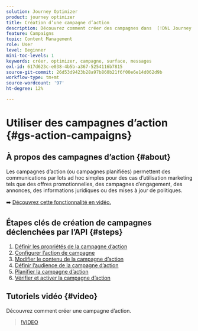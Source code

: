 ```yaml
---
solution: Journey Optimizer
product: journey optimizer
title: Création d’une campagne d’action
description: Découvrez comment créer des campagnes dans  [!DNL Journey Optimizer].
feature: Campaigns
topic: Content Management
role: User
level: Beginner
mini-toc-levels: 1
keywords: créer, optimizer, campagne, surface, messages
exl-id: 617d623c-e038-4b5b-a367-5254116b7815
source-git-commit: 26d53d9423b28a97b860b21f6f00e6e14d062d9b
workflow-type: tm+mt
source-wordcount: '97'
ht-degree: 12%

---
```



# Utiliser des campagnes d’action {#gs-action-campaigns}

## À propos des campagnes d’action {#about}

Les campagnes d’action (ou campagnes planifiées) permettent des communications par lots ad hoc simples pour des cas d’utilisation marketing tels que des offres promotionnelles, des campagnes d’engagement, des annonces, des informations juridiques ou des mises à jour de politiques.

➡️ [Découvrez cette fonctionnalité en vidéo.](#video)

## Étapes clés de création de campagnes déclenchées par l’API {#steps}

1. [Définir les propriétés de la campagne d’action](campaign-properties.md)
1. [Configurer l’action de campagne](campaign-action.md)
1. [Modifier le contenu de la campagne d’action](campaign-content.md)
1. [Définir l’audience de la campagne d’action](campaign-audience.md)
1. [Planifier la campagne d’action](campaign-schedule.md)
1. [Vérifier et activer la campagne d’action](review-activate-campaign.md)

## Tutoriels vidéo {#video}

Découvrez comment créer une campagne d’action.

>[!VIDEO](https://video.tv.adobe.com/v/3412403?quality=12&captions=fre_fr)
